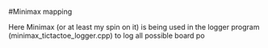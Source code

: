 #Minimax mapping

Here Minimax (or at least my spin on it) is being used in the logger program (minimax_tictactoe_logger.cpp) to log all possible board  po
